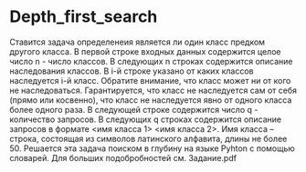 # Depth_first_search
Ставится задача определенеия является ли один класс предком другого класса. В первой строке входных данных содержится целое число n - число классов.
В следующих n строках содержится описание наследования классов. В i-й строке указано от каких классов наследуется i-й класс. Обратите внимание, что класс может ни от кого не наследоваться. Гарантируется, что класс не наследуется сам от себя (прямо или косвенно), что класс не наследуется явно от одного класса более одного раза. В следующей строке содержится число q - количество запросов. В следующих q строках содержится описание запросов в формате <имя класса 1> <имя класса 2>.
Имя класса – строка, состоящая из символов латинского алфавита, длины не более 50.
Решается эта задача поиском в глубину на языке Pyhton с помощью словарей. 
Для больших подобробностей см. Задание.pdf
 
